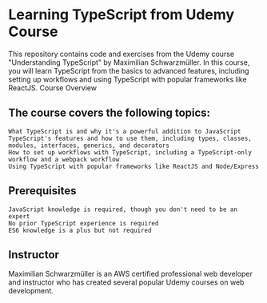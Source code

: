 # Learning TypeScript from Udemy Course

This repository contains code and exercises from the Udemy course "Understanding TypeScript" by Maximilian Schwarzmüller. In this course, you will learn TypeScript from the basics to advanced features, including setting up workflows and using TypeScript with popular frameworks like ReactJS.
Course Overview

## The course covers the following topics:

    What TypeScript is and why it's a powerful addition to JavaScript
    TypeScript's features and how to use them, including types, classes, modules, interfaces, generics, and decorators
    How to set up workflows with TypeScript, including a TypeScript-only workflow and a webpack workflow
    Using TypeScript with popular frameworks like ReactJS and Node/Express

## Prerequisites

    JavaScript knowledge is required, though you don't need to be an expert
    No prior TypeScript experience is required
    ES6 knowledge is a plus but not required

## Instructor

Maximilian Schwarzmüller is an AWS certified professional web developer and instructor who has created several popular Udemy courses on web development.